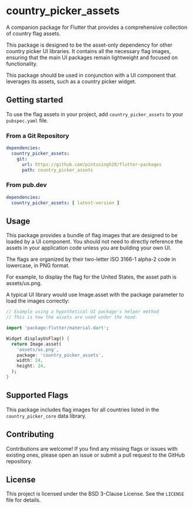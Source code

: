 # country_picker_assets

A companion package for Flutter that provides a comprehensive collection of country flag assets.

This package is designed to be the asset-only dependency for other country picker UI libraries. It contains all the
necessary flag images, ensuring that the main UI packages remain lightweight and focused on functionality.

This package should be used in conjunction with a UI component that leverages its assets, such as a country picker
widget.

## Getting started

To use the flag assets in your project, add `country_picker_assets` to your `pubspec.yaml` file.

### From a Git Repository

```yaml
dependencies:
  country_picker_assets:
    git:
      url: https://github.com/pintusingh28/flutter-packages
      path: country_picker_assets
```

### From pub.dev

```yaml
dependencies:
  country_picker_assets: [ latest-version ]
```

## Usage

This package provides a bundle of flag images that are designed to be loaded by a UI component. You should not need to
directly reference the assets in your application code unless you are building your own UI.

The flags are organized by their two-letter ISO 3166-1 alpha-2 code in lowercase, in PNG format.

For example, to display the flag for the United States, the asset path is assets/us.png.

A typical UI library would use Image.asset with the package parameter to load the images correctly:

```dart
// Example using a hypothetical UI package's helper method
// This is how the assets are used under the hood.

import 'package:flutter/material.dart';

Widget displayUsFlag() {
  return Image.asset(
    'assets/us.png',
    package: 'country_picker_assets',
    width: 24,
    height: 24,
  );
}
```

## Supported Flags

This package includes flag images for all countries listed in the `country_picker_core` data library.

## Contributing

Contributions are welcome! If you find any missing flags or issues with existing ones, please open an issue or submit a
pull request to the GitHub repository.

## License

This project is licensed under the BSD 3-Clause License. See the `LICENSE` file for details.